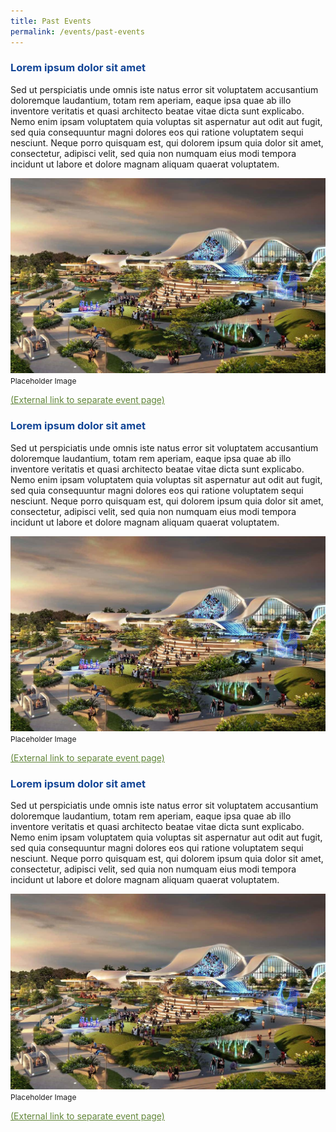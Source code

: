 ```yaml
---
title: Past Events
permalink: /events/past-events
---
```

<h3 style="color:#124596; font-weight:bold;">Lorem ipsum dolor sit amet</h3>

Sed ut perspiciatis unde omnis iste natus error sit voluptatem accusantium doloremque laudantium, totam rem aperiam, eaque ipsa quae ab illo inventore veritatis et quasi architecto beatae vitae dicta sunt explicabo. Nemo enim ipsam voluptatem quia voluptas sit aspernatur aut odit aut fugit, sed quia consequuntur magni dolores eos qui ratione voluptatem sequi nesciunt. Neque porro quisquam est, qui dolorem ipsum quia dolor sit amet, consectetur, adipisci velit, sed quia non numquam eius modi tempora incidunt ut labore et dolore magnam aliquam quaerat voluptatem. 

![Placeholder Image](/images/jld_attractions.jpg)
<span style="font-size:12px">Placeholder Image</span>

<a href="#" style="color:#62863a;">(External link to separate event page)</a>

<h3 style="color:#124596; font-weight:bold;">Lorem ipsum dolor sit amet</h3>

Sed ut perspiciatis unde omnis iste natus error sit voluptatem accusantium doloremque laudantium, totam rem aperiam, eaque ipsa quae ab illo inventore veritatis et quasi architecto beatae vitae dicta sunt explicabo. Nemo enim ipsam voluptatem quia voluptas sit aspernatur aut odit aut fugit, sed quia consequuntur magni dolores eos qui ratione voluptatem sequi nesciunt. Neque porro quisquam est, qui dolorem ipsum quia dolor sit amet, consectetur, adipisci velit, sed quia non numquam eius modi tempora incidunt ut labore et dolore magnam aliquam quaerat voluptatem. 

![Placeholder Image](/images/jld_attractions.jpg)
<span style="font-size:12px">Placeholder Image</span>

<a href="#" style="color:#62863a;">(External link to separate event page)</a>

<h3 style="color:#124596; font-weight:bold;">Lorem ipsum dolor sit amet</h3>

Sed ut perspiciatis unde omnis iste natus error sit voluptatem accusantium doloremque laudantium, totam rem aperiam, eaque ipsa quae ab illo inventore veritatis et quasi architecto beatae vitae dicta sunt explicabo. Nemo enim ipsam voluptatem quia voluptas sit aspernatur aut odit aut fugit, sed quia consequuntur magni dolores eos qui ratione voluptatem sequi nesciunt. Neque porro quisquam est, qui dolorem ipsum quia dolor sit amet, consectetur, adipisci velit, sed quia non numquam eius modi tempora incidunt ut labore et dolore magnam aliquam quaerat voluptatem. 

![Placeholder Image](/images/jld_attractions.jpg)
<span style="font-size:12px">Placeholder Image</span>

<a href="#" style="color:#62863a;">(External link to separate event page)</a>